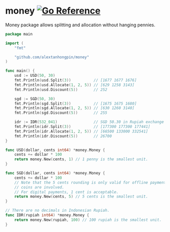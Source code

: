 # money [![Go Reference](https://pkg.go.dev/badge/github.com/alextanhongpin/money.svg)](https://pkg.go.dev/github.com/alextanhongpin/money)

Money package allows splitting and allocation without hanging pennies.

```go
package main

import (
	"fmt"

	"github.com/alextanhongpin/money"
)

func main() {
	usd := USD(50, 30)
	fmt.Println(usd.Split(3))          // [1677 1677 1676]
	fmt.Println(usd.Allocate(1, 2, 5)) // [629 1258 3143]
	fmt.Println(usd.Discount(5))       // 252

	sgd := SGD(50, 30)
	fmt.Println(sgd.Split(3))          // [1675 1675 1680]
	fmt.Println(sgd.Allocate(1, 2, 5)) // [630 1260 3140]
	fmt.Println(sgd.Discount(5))       // 255

	idr := IDR(532_041)                // SGD 50.30 in Rupiah exchange rate.
	fmt.Println(idr.Split(3))          // [177300 177300 177441]
	fmt.Println(idr.Allocate(1, 2, 5)) // [66500 133000 332541]
	fmt.Println(idr.Discount(5))       // 26700
}

func USD(dollar, cents int64) *money.Money {
	cents += dollar * 100
	return money.New(cents, 1) // 1 penny is the smallest unit.
}

func SGD(dollar, cents int64) *money.Money {
	cents += dollar * 100
	// Note that the 5 cents rounding is only valid for offline payment where
	// coins are involved.
	// For digital payments, 1 cent is acceptable.
	return money.New(cents, 5) // 5 cents is the smallest unit.
}

// There are no decimals in Indonesian Rupiah.
func IDR(rupiah int64) *money.Money {
	return money.New(rupiah, 100) // 100 rupiah is the smallest unit.
}
```
